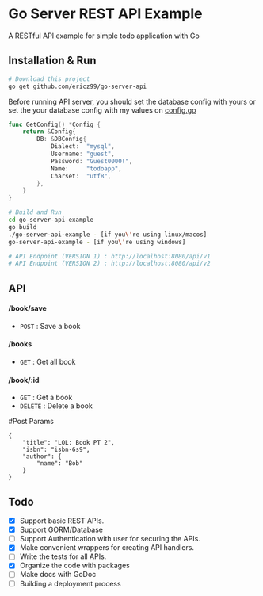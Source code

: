 # Go Server REST API Example

A RESTful API example for simple todo application with Go

## Installation & Run

```bash
# Download this project
go get github.com/ericz99/go-server-api
```

Before running API server, you should set the database config with yours or set the your database config with my values on [config.go](https://github.com/ericz99/go-server-api/blob/master/config/config.go)

```go
func GetConfig() *Config {
	return &Config{
		DB: &DBConfig{
			Dialect:  "mysql",
			Username: "guest",
			Password: "Guest0000!",
			Name:     "todoapp",
			Charset:  "utf8",
		},
	}
}
```

```bash
# Build and Run
cd go-server-api-example
go build
./go-server-api-example - [if you\'re using linux/macos]
go-server-api-example - [if you\'re using windows]

# API Endpoint (VERSION 1) : http://localhost:8080/api/v1
# API Endpoint (VERSION 2) : http://localhost:8080/api/v2
```

## API

#### /book/save

- `POST` : Save a book

#### /books

- `GET` : Get all book

#### /book/:id

- `GET` : Get a book
- `DELETE` : Delete a book

#Post Params

```
{
	"title": "LOL: Book PT 2",
	"isbn": "isbn-6s9",
	"author": {
		"name": "Bob"
	}
}
```

## Todo

- [x] Support basic REST APIs.
- [x] Support GORM/Database
- [ ] Support Authentication with user for securing the APIs.
- [x] Make convenient wrappers for creating API handlers.
- [ ] Write the tests for all APIs.
- [x] Organize the code with packages
- [ ] Make docs with GoDoc
- [ ] Building a deployment process

